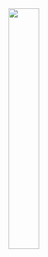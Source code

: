 <img width= "35%" src="https://user-images.githubusercontent.com/81941276/133186628-2f198b68-43bf-409f-947c-b748934f1ba4.gif"/>
